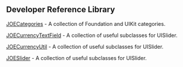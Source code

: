 Developer Reference Library
---------------------------

[JOECategories](http://developer.ijoe.co/library/JOECategories) - A collection of Foundation and UIKit categories.

[JOECurrencyTextField](http://developer.ijoe.co/library/JOECurrencyTextField) - A collection of useful subclasses for UISlider.

[JOECurrencyUtil](http://developer.ijoe.co/library/JOECurrencyUtil) - A collection of useful subclasses for UISlider.

[JOESlider](http://developer.ijoe.co/library/JOESlider) - A collection of useful subclasses for UISlider.
